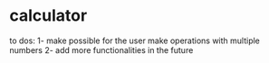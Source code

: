 # calculator
to dos: 
1- make possible for the user make operations with multiple numbers
2- add more functionalities in the future

